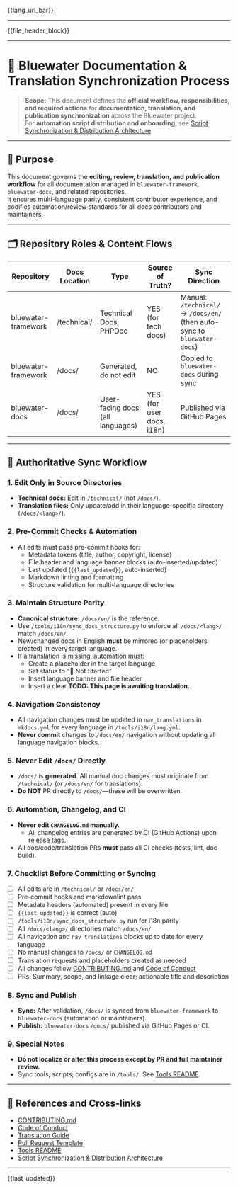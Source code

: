 <!-- Language Bar (automated on commit) -->
{{lang_url_bar}}

---

<!-- File Header Metadata Block (automated on commit) -->
{{file_header_block}}

---

# 📢 Bluewater Documentation & Translation Synchronization Process

> **Scope:** This document defines the **official workflow, responsibilities, and required actions** for **documentation, translation, and publication synchronization** across the Bluewater project.  
> For **automation script distribution and onboarding**, see [Script Synchronization & Distribution Architecture](docs/en/architecture/old/script-sync-architecture.md).

---

## 🚦 Purpose

This document governs the **editing, review, translation, and publication workflow** for all documentation managed in `bluewater-framework`, `bluewater-docs`, and related repositories.  
It ensures multi-language parity, consistent contributor experience, and codifies automation/review standards for all docs contributors and maintainers.

---

## 🗂️ Repository Roles & Content Flows

| Repository          | Docs Location | Type                             | Source of Truth?          | Sync Direction                                                           |
|---------------------|---------------|----------------------------------|---------------------------|--------------------------------------------------------------------------|
| bluewater-framework | /technical/   | Technical Docs, PHPDoc           | YES (for tech docs)       | Manual: `/technical/` → `/docs/en/` (then auto-sync to `bluewater-docs`) |
| bluewater-framework | /docs/        | Generated, do not edit           | NO                        | Copied to `bluewater-docs` during sync                                   |
| bluewater-docs      | /docs/        | User-facing docs (all languages) | YES (for user docs, i18n) | Published via GitHub Pages                                               |

---

## 🔄 Authoritative Sync Workflow

### 1. **Edit Only in Source Directories**

- **Technical docs:** Edit in `/technical/` (not `/docs/`).
- **Translation files:** Only update/add in their language-specific directory (`/docs/<lang>/`).

### 2. **Pre-Commit Checks & Automation**

- All edits must pass pre-commit hooks for:
    - Metadata tokens (title, author, copyright, license)
    - File header and language banner blocks (auto-inserted/updated)
    - Last updated (`{{last_updated}}`, auto-inserted)
    - Markdown linting and formatting
    - Structure validation for multi-language directories

### 3. **Maintain Structure Parity**

- **Canonical structure:** `/docs/en/` is the reference.
- Use `/tools/i18n/sync_docs_structure.py` to enforce all `/docs/<lang>/` match `/docs/en/`.
- New/changed docs in English **must** be mirrored (or placeholders created) in every target language.
- If a translation is missing, automation must:
    - Create a placeholder in the target language
    - Set status to "📌 Not Started"
    - Insert language banner and file header
    - Insert a clear **TODO: This page is awaiting translation.**

### 4. **Navigation Consistency**

- All navigation changes must be updated in `nav_translations` in `mkdocs.yml` for every language in `/tools/i18n/lang.yml`.
- **Never commit** changes to `/docs/en/` navigation without updating all language navigation blocks.

### 5. **Never Edit `/docs/` Directly**

- `/docs/` is **generated**. All manual doc changes must originate from `/technical/` (or `/docs/en/` for translations).
- **Do NOT** PR directly to `/docs/`—these will be overwritten.

### 6. **Automation, Changelog, and CI**

- **Never edit `CHANGELOG.md` manually.**
    - All changelog entries are generated by CI (GitHub Actions) upon release tags.
- All doc/code/translation PRs **must** pass all CI checks (tests, lint, doc build).

### 7. **Checklist Before Committing or Syncing**

- [ ] All edits are in `/technical/` or `/docs/en/`
- [ ] Pre-commit hooks and markdownlint pass
- [ ] Metadata headers (automated) present in every file
- [ ] `{{last_updated}}` is correct (auto)
- [ ] `/tools/i18n/sync_docs_structure.py` run for i18n parity
- [ ] All `/docs/<lang>/` directories match `/docs/en/`
- [ ] All navigation and `nav_translations` blocks up to date for every language
- [ ] No manual changes to `/docs/` or `CHANGELOG.md`
- [ ] Translation requests and placeholders created as needed
- [ ] All changes follow [CONTRIBUTING.md](./CONTRIBUTING.md) and [Code of Conduct](./CODE_OF_CONDUCT.md)
- [ ] PRs: Summary, scope, and linkage clear; actionable title and description

### 8. **Sync and Publish**

- **Sync:** After validation, `/docs/` is synced from `bluewater-framework` to `bluewater-docs` (automation or maintainers).
- **Publish:** `bluewater-docs` `/docs/` published via GitHub Pages or CI.

### 9. **Special Notes**

- **Do not localize or alter this process except by PR and full maintainer review.**
- Sync tools, scripts, configs are in `/tools/`. See [Tools README](./tools/i18n/README.md).

---

## 📎 References and Cross-links

- [CONTRIBUTING.md](./CONTRIBUTING.md)
- [Code of Conduct](./CODE_OF_CONDUCT.md)
- [Translation Guide](./docs/en/contribute/i18n.md)
- [Pull Request Template](./.github/PULL_REQUEST_TEMPLATE.md)
- [Tools README](./tools/i18n/README.md)
- [Script Synchronization & Distribution Architecture](docs/en/architecture/old/script-sync-architecture.md)

---

{{last_updated}}

